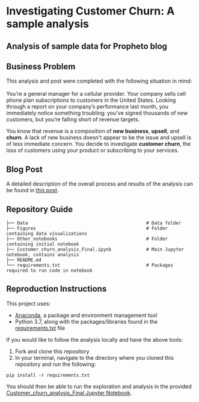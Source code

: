 # Investigating Customer Churn: A sample analysis
## Analysis of sample  data for Propheto blog

## Business Problem
This analysis and post were completed with the following situation in mind:<br><br>
You’re a general manager for a cellular provider. Your company sells cell phone plan subscriptions to customers in the United States. Looking through a report on your company’s performance last month, you immediately notice something troubling: you’ve signed thousands of new customers, but you’re falling short of revenue targets. <br>

You know that revenue is a composition of **new business**, **upsell**, and **churn**. A lack of new business doesn't appear to be the issue and upsell is of less immediate concern. You decide to investigate **customer churn**, the loss of customers using your product or subscribing to your services.

## Blog Post
A detailed description of the overall process and results of the analysis can be found in [this post](https://propheto.medium.com/demystifying-data-science-a-case-study-on-customer-churn-4bd90f5ae977).

## Repository Guide

```
├── Data                                            # Data folder
├── Figures                                         # Folder containing data visualizations
├── Other_notebooks                                 # Folder containing initial notebook
├── Customer_churn_analysis_Final.ipynb             # Main Jupyter notebook, contains analysis
├── README.md                                  
└── requirements.txt                                # Packages required to run code in notebook

```

## Reproduction Instructions

This project uses:

- [Anaconda](https://www.anaconda.com/), a package and environment management tool
- Python 3.7, along with the packages/libraries found in the [requirements.txt](https://github.com/zero731/customer_churn_blog/blob/main/requirements.txt) file

If you would like to follow the analysis locally and have the above tools:

1. Fork and clone this repository
2. In your terminal, navigate to the directory where you cloned this repository and run the following:

`pip install -r requirements.txt`

You should then be able to run the exploration and analysis in the provided [Customer_churn_analysis_Final Jupyter Notebook](https://github.com/zero731/customer_churn_blog/blob/main/Customer_churn_analysis_Final.ipynb).
